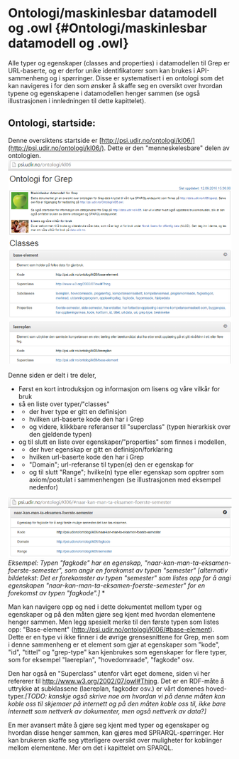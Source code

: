 # Ontologi/maskinlesbar datamodell og .owl {#Ontologi/maskinlesbar datamodell og .owl}
Alle typer og egenskaper (classes and properties) i datamodellen til Grep er URL-baserte, og er derfor unike identifikatorer som kan brukes i API-sammenheng og i spørringer. Disse er systematisert i en ontologi som det kan navigeres i for den som ønsker å skaffe seg en oversikt over hvordan typene og egenskapene i datamodellen henger sammen (se også illustrasjonen i innledningen til dette kapittelet). 


## Ontologi, startside:
Denne oversiktens startside er [http://psi.udir.no/ontologi/kl06/](http://psi.udir.no/ontologi/kl06/). Dette er den "menneskelesbare" delen av ontologien.
![Ontologi, startside](ontologi_startside.png)

Denne siden er delt i tre deler,
* Først en kort introduksjon og informasjon om lisens og våre vilkår for bruk
* så en liste over typer/"classes"
* * der hver type er gitt en definisjon
* * hvilken url-baserte kode den har i Grep
* * og videre, klikkbare referanser til "superclass" (typen hierarkisk over den gjeldende typen)
* og til slutt en liste over egenskaper/"properties" som finnes i modellen,
* * der hver egenskap er gitt en definisjon/forklaring
* * hvilken url-baserte kode den har i Grep
* * "Domain"; url-referanse til typen(e) den er egenskap for
* * og til slutt "Range"; hvilke(n) type eller egenskap som opptrer som axiom/postulat i sammenhengen (se illustrasjonen med eksempel nedenfor)

![Eksempel på property i ontologien](eksempel_paa_property_i_ontologien.png)
*Eksempel: Typen "fagkode" har en egenskap, "naar-kan-man-ta-eksamen-foerste-semester", som angir en forekomst av typen "semester"*
*[alternativ bildetekst: Det er forekomster av typen "semester" som listes opp for å angi egenskapen "naar-kan-man-ta-eksamen-foerste-semester" for en forekomst av typen "fagkode".]*
*

Man kan navigere opp og ned i dette dokumentet mellom typer og egenskaper og på den måten gjøre seg kjent med hvordan elementene henger sammen. Men legg spesielt merke til den første typen som listes opp: "Base-element" (http://psi.udir.no/ontologi/Kl06/#base-element). Dette er en type vi ikke finner i de øvrige grensesnittene for Grep, men som i denne sammenheng er et element som gjør at egenskaper som "kode", "id", "tittel" og "grep-type" kan kjenbrukes som egenskaper for flere typer, som for eksempel "laereplan", "hovedomraade", "fagkode" osv.

Den har også en "Superclass" utenfor vårt eget domene, siden vi her refererer til http://www.w3.org/2002/07/owl#Thing. Det er en RDF-måte å uttrykke at subklassene (laereplan, fagkoder osv.) er vårt domenes hoved-typer.*[TODO: kanskje også skrive noe om hvordan vi på denne måten kan koble oss til skjemaer på internett og på den måten koble oss til, ikke bare internett som nettverk av dokumenter, men også nettverk av data?]*

En mer avansert måte å gjøre seg kjent med typer og egenskaper og hvordan disse henger sammen, kan gjøres med SPRARQL-spørringer. Her kan brukeren skaffe seg ytterligere oversikt over muligheter for koblinger mellom elementene. Mer om det i kapittelet om SPARQL.